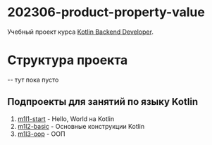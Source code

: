# 202306-product-property-value

Учебный проект курса
[Kotlin Backend Developer](https://otus.ru/lessons/kotlin/?int_source=courses_catalog&int_term=programming).

# Структура проекта
-- тут пока пусто
## Подпроекты для занятий по языку Kotlin

1. [m1l1-start](m1l1-quickstart) - Hello, World на Kotlin
2. [m1l2-basic](m1l2-basic) - Основные конструкции Kotlin
3. [m1l3-oop](m1l3-oop) - ООП